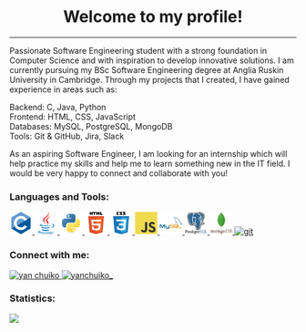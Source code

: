 <h1 align="center">Welcome to my profile!</h1>

---
Passionate Software Engineering student with a strong foundation in Computer Science and with inspiration to develop innovative solutions. I am currently pursuing my BSc Software Engineering degree at Anglia Ruskin University in Cambridge. Through my projects that I created, I have gained experience in areas such as:

Backend: C, Java, Python<br>
Frontend: HTML, CSS, JavaScript<br>
Databases: MySQL, PostgreSQL, MongoDB<br>
Tools: Git & GitHub, Jira, Slack<br>

As an aspiring Software Engineer, I am looking for an internship which will help practice my skills and help me to learn something new in the IT field. I would be very happy to connect and collaborate with you!

### Languages and Tools:

<a href="https://www.cprogramming.com/" target="_blank" rel="noreferrer">
  <img src="https://raw.githubusercontent.com/devicons/devicon/master/icons/c/c-original.svg" alt="c" width="40" height="40" />
</a>
<a href="https://www.java.com" target="_blank" rel="noreferrer">
  <img src="https://raw.githubusercontent.com/devicons/devicon/master/icons/java/java-original.svg" alt="java" width="40" height="40" />
</a>
<a href="https://www.python.org" target="_blank" rel="noreferrer">
  <img src="https://raw.githubusercontent.com/devicons/devicon/master/icons/python/python-original.svg" alt="python" width="40" height="40" />
</a>
<a href="https://www.w3.org/html/" target="_blank" rel="noreferrer"> 
 <img src="https://raw.githubusercontent.com/devicons/devicon/master/icons/html5/html5-original-wordmark.svg" alt="html5" width="40" height="40"/> 
</a>
<a href="https://www.w3schools.com/css/" target="_blank" rel="noreferrer"> 
  <img src="https://raw.githubusercontent.com/devicons/devicon/master/icons/css3/css3-original-wordmark.svg" alt="css3" width="40" height="40"/> 
</a>
<a href="https://developer.mozilla.org/en-US/docs/Web/JavaScript" target="_blank" rel="noreferrer"> 
  <img src="https://raw.githubusercontent.com/devicons/devicon/master/icons/javascript/javascript-original.svg" alt="javascript" width="40" height="40"/> 
</a>
<a href="https://www.mysql.com/" target="_blank" rel="noreferrer">
  <img src="https://raw.githubusercontent.com/devicons/devicon/master/icons/mysql/mysql-original-wordmark.svg" alt="mysql" width="40" height="40" />
</a>
<a href="https://www.postgresql.org" target="_blank" rel="noreferrer"> 
  <img src="https://raw.githubusercontent.com/devicons/devicon/master/icons/postgresql/postgresql-original-wordmark.svg" alt="postgresql" width="40" height="40"/>
</a>
<a href="https://www.mongodb.com/" target="_blank" rel="noreferrer"> 
  <img src="https://raw.githubusercontent.com/devicons/devicon/master/icons/mongodb/mongodb-original-wordmark.svg" alt="mongodb" width="40" height="40"/>
</a>
<a href="https://git-scm.com/" target="_blank" rel="noreferrer">
  <img src="https://www.vectorlogo.zone/logos/git-scm/git-scm-icon.svg" alt="git" width="40" height="40" />
</a>

### Connect with me:

<a href="https://www.linkedin.com/in/yan-chuiko-436786255/" target="_blank">
  <img src="https://raw.githubusercontent.com/rahuldkjain/github-profile-readme-generator/master/src/images/icons/Social/linked-in-alt.svg" alt="yan chuiko" height="30" width="40" />
</a>
<a href="https://instagram.com/yanchuiko_" target="_blank">
  <img src="https://raw.githubusercontent.com/rahuldkjain/github-profile-readme-generator/master/src/images/icons/Social/instagram.svg" alt="yanchuiko_" height="30" width="40" />
</a>

### Statistics:

<img align="left" src="http://github-profile-summary-cards.vercel.app/api/cards/profile-details?username=yanchuiko&theme=github_dark" />
